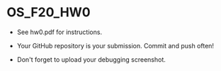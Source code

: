 # OS_F20_HW0

* See hw0.pdf for instructions.

* Your GitHub repository is your submission. Commit and push often!

* Don't forget to upload your debugging screenshot.
